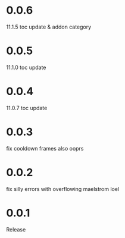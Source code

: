 # 0.0.6

11.1.5 toc update & addon category

# 0.0.5

11.1.0 toc update

# 0.0.4

11.0.7 toc update

# 0.0.3

fix cooldown frames also ooprs

# 0.0.2

fix silly errors with overflowing maelstrom loel

# 0.0.1

Release